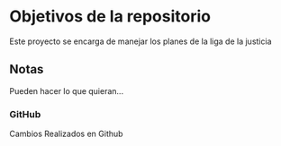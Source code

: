 # Objetivos de la repositorio

Este proyecto se encarga de manejar los planes de la liga de la justicia


## Notas
Pueden hacer lo que quieran...


### GitHub

Cambios  Realizados en  Github
